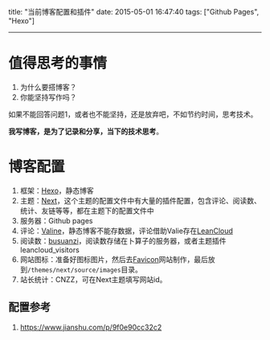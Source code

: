 title: "当前博客配置和插件"
date: 2015-05-01 16:47:40
tags: ["Github Pages", "Hexo"]

---


# 值得思考的事情

1. 为什么要搭博客？
2. 你能坚持写作吗？


<!--more-->


如果不能回答问题1，或者也不能坚持，还是放弃吧，不如节约时间，思考技术。

**我写博客，是为了记录和分享，当下的技术思考**。

# 博客配置

1. 框架：[Hexo](https://hexo.io/)，静态博客
1. 主题：[Next](https://theme-next.org/)，这个主题的配置文件中有大量的插件配置，包含评论、阅读数、统计、友链等等，都在主题下的配置文件中
1. 服务器：Github pages
1. 评论：[Valine](https://valine.js.org/)，静态博客不能存数据，评论借助Valie存在[LeanCloud](https://leancloud.cn/)
1. 阅读数：[busuanzi](http://ibruce.info/2015/04/04/busuanzi/)，阅读数存储在卜算子的服务器，或者主题插件leancloud_visitors
1. 网站图标：准备好图标图片，然后去[Favicon](https://realfavicongenerator.net)网站制作，最后放到`/themes/next/source/images`目录。
1. 站长统计：CNZZ，可在Next主题填写网站id。

## 配置参考
1. https://www.jianshu.com/p/9f0e90cc32c2



